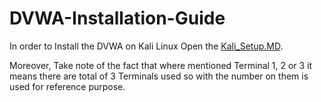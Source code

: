 # DVWA-Installation-Guide
In order to Install the DVWA on Kali Linux Open the [Kali_Setup.MD](https://github.com/cyberseef/DVWA-Installation-Guide/blob/ad7b3691df92b5a972fa3d995eee47b36e76c185/Kali_Setup.MD).

Moreover, Take note of the fact that where mentioned Terminal 1, 2 or 3 it means there are total of 3 Terminals used so with the number on them is used for reference purpose.

